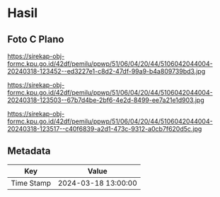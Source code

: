 # Hasil

## Foto C Plano

https://sirekap-obj-formc.kpu.go.id/42df/pemilu/ppwp/51/06/04/20/44/5106042044004-20240318-123452--ed3227e1-c8d2-47df-99a9-b4a809739bd3.jpg

https://sirekap-obj-formc.kpu.go.id/42df/pemilu/ppwp/51/06/04/20/44/5106042044004-20240318-123503--67b7d4be-2bf6-4e2d-8499-ee7a21e1d903.jpg

https://sirekap-obj-formc.kpu.go.id/42df/pemilu/ppwp/51/06/04/20/44/5106042044004-20240318-123517--c40f6839-a2d1-473c-9312-a0cb7f620d5c.jpg


## Metadata

| Key        | Value               |
| ---------- | ------------------- |
| Time Stamp | 2024-03-18 13:00:00 |



